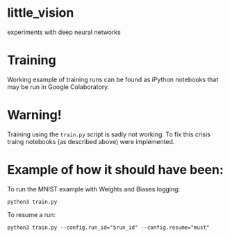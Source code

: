 # little_vision
experiments with deep neural networks


# Training
Working example of training runs can be found as
iPython notebooks that may be run in Google Colaboratory.

# Warning!
Training  using the ```train.py``` script is sadly not working.
To fix this crisis traing notebooks (as described above) were implemented.

# Example of how it should have been: 
To run the MNIST example with Weights and Biases logging:
```
python3 train.py
```
To resume a run:
```
python3 train.py --config.run_id="$run_id" --config.resume="must"
```


